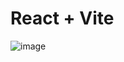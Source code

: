 # React + Vite

![image](https://github.com/user-attachments/assets/272c3704-be51-4083-91d2-81142c47d85f)
